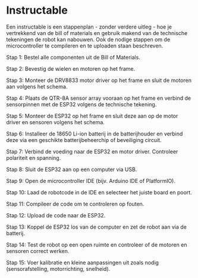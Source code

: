# Instructable

Een instructable is een stappenplan - zonder verdere uitleg - hoe je vertrekkend van de bill of materials en gebruik makend van de technische tekeningen de robot kan nabouwen. Ook de nodige stappen om de microcontroller te compileren en te uploaden staan beschreven.  

Stap 1:
Bestel alle componenten uit de Bill of Materials.

Stap 2:
Bevestig de wielen en motoren op het frame.

Stap 3:
Monteer de DRV8833 motor driver op het frame en sluit de motoren aan volgens het schema.

Stap 4:
Plaats de QTR-8A sensor array vooraan op het frame en verbind de sensorpinnen met de ESP32 volgens de technische tekening.

Stap 5:
Monteer de ESP32 op het frame en sluit deze aan op de motor driver en sensoren volgens het schema.

Stap 6:
Installeer de 18650 Li-ion batterij in de batterijhouder en verbind deze via een geschikte batterijbeheerchip of beveiliging circuit.

Stap 7:
Verbind de voeding naar de ESP32 en motor driver. Controleer polariteit en spanning.

Stap 8:
Sluit de ESP32 aan op een computer via USB.

Stap 9:
Open de microcontroller IDE (bijv. Arduino IDE of PlatformIO).

Stap 10:
Laad de robotcode in de IDE en selecteer het juiste board en poort.

Stap 11:
Compileer de code om te controleren op fouten.

Stap 12:
Upload de code naar de ESP32.

Stap 13:
Koppel de ESP32 los van de computer en zet de robot aan via de batterij.

Stap 14:
Test de robot op een open ruimte en controleer of de motoren en sensoren correct werken.

Stap 15:
Voer kalibratie en kleine aanpassingen uit zoals nodig (sensorafstelling, motorrichting, snelheid).
